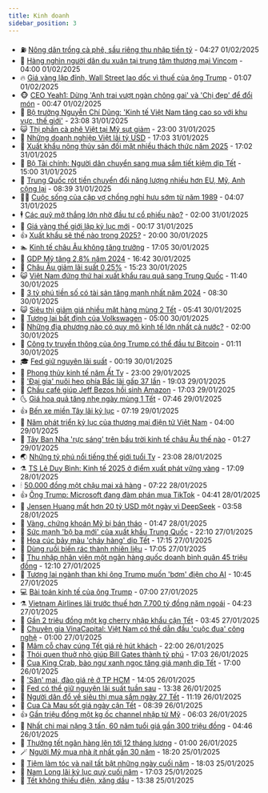 ```yaml
---
title: Kinh doanh
sidebar_position: 3
---
```


<!-- vnexpress-kinh-doanh:START -->
- ⛽️ [Nông dân trồng cà phê, sầu riêng thu nhập tiền tỷ](https://vnexpress.net/nong-dan-trong-ca-phe-sau-rieng-thu-nhap-tien-ty-4842517.html) - 04:27 01/02/2025
- 🐲 [Hàng nghìn người dân du xuân tại trung tâm thương mại Vincom](https://vnexpress.net/hang-nghin-nguoi-dan-du-xuan-tai-trung-tam-thuong-mai-vincom-4844761.html) - 04:00 01/02/2025
- 🔥 [Giá vàng lập đỉnh, Wall Street lao dốc vì thuế của ông Trump](https://vnexpress.net/gia-vang-lap-dinh-wall-street-lao-doc-vi-thue-cua-ong-trump-4844722.html) - 01:07 01/02/2025
- 🐵 [CEO Yeah1: Dừng &#39;Anh trai vượt ngàn chông gai&#39; và &#39;Chị đẹp&#39; để đổi món](https://vnexpress.net/ceo-yeah1-dung-anh-trai-vuot-ngan-chong-gai-va-chi-dep-de-doi-mon-4843685.html) - 00:47 01/02/2025
- 🦅 [Bộ trưởng Nguyễn Chí Dũng: &#39;Kinh tế Việt Nam tăng cao so với khu vực, thế giới&#39;](https://vnexpress.net/bo-truong-nguyen-chi-dung-kinh-te-viet-nam-tang-cao-so-voi-khu-vuc-the-gioi-4834999.html) - 23:08 31/01/2025
- 😺 [Thị phần cà phê Việt tại Mỹ sụt giảm](https://vnexpress.net/thi-phan-ca-phe-viet-tai-my-sut-giam-4844594.html) - 23:00 31/01/2025
- 🤩 [Những doanh nghiệp Việt lãi tỷ USD](https://vnexpress.net/nhung-doanh-nghiep-viet-lai-ty-usd-vnepre-4844607.html) - 17:03 31/01/2025
- 🌮 [Xuất khẩu nông thủy sản đối mặt nhiều thách thức năm 2025](https://vnexpress.net/xuat-khau-nong-thuy-san-doi-mat-nhieu-thach-thuc-nam-2025-4842092.html) - 17:02 31/01/2025
- 🧰 [Bộ Tài chính: Người dân chuyển sang mua sắm tiết kiệm dịp Tết](https://vnexpress.net/bo-tai-chinh-nguoi-dan-chuyen-sang-mua-sam-tiet-kiem-dip-tet-4844691.html) - 15:00 31/01/2025
- 🤔 [Trung Quốc rót tiền chuyển đổi năng lượng nhiều hơn EU, Mỹ, Anh cộng lại](https://vnexpress.net/trung-quoc-rot-tien-chuyen-doi-nang-luong-nhieu-hon-eu-my-anh-cong-lai-4844619.html) - 08:39 31/01/2025
- 🧑‍💻 [Cuộc sống của cặp vợ chồng nghỉ hưu sớm từ năm 1989](https://vnexpress.net/cuoc-song-cua-cap-vo-chong-nghi-huu-som-tu-nam-1989-4843964.html) - 04:07 31/01/2025
- 🕴 [Các quỹ mở thắng lớn nhờ đầu tư cổ phiếu nào?](https://vnexpress.net/cac-quy-mo-thang-lon-nho-dau-tu-co-phieu-nao-4842313.html) - 02:00 31/01/2025
- 🦩 [Giá vàng thế giới lập kỷ lục mới](https://vnexpress.net/gia-vang-the-gioi-lap-ky-luc-moi-4844517.html) - 00:17 31/01/2025
- 👍 [Xuất khẩu sẽ thế nào trong 2025?](https://vnexpress.net/xuat-khau-se-the-nao-trong-2025-4839085.html) - 20:00 30/01/2025
- 🏊 [Kinh tế châu Âu không tăng trưởng](https://vnexpress.net/kinh-te-chau-au-khong-tang-truong-4844461.html) - 17:05 30/01/2025
- 🤡 [GDP Mỹ tăng 2,8% năm 2024](https://vnexpress.net/gdp-my-tang-2-8-nam-2024-4844499.html) - 16:42 30/01/2025
- 👀 [Châu Âu giảm lãi suất 0,25%](https://vnexpress.net/chau-au-giam-lai-suat-0-25-4844485.html) - 15:23 30/01/2025
- 😺 [Việt Nam đứng thứ hai xuất khẩu rau quả sang Trung Quốc](https://vnexpress.net/viet-nam-dung-thu-hai-xuat-khau-rau-qua-sang-trung-quoc-4844399.html) - 11:40 30/01/2025
- 🦣 [3 tỷ phú tiền số có tài sản tăng mạnh nhất năm 2024](https://vnexpress.net/3-ty-phu-tien-so-co-tai-san-tang-manh-nhat-nam-2024-4844353.html) - 08:30 30/01/2025
- 😺 [Siêu thị giảm giá nhiều mặt hàng mùng 2 Tết](https://vnexpress.net/sieu-thi-giam-gia-nhieu-mat-hang-mung-2-tet-4844413.html) - 05:41 30/01/2025
- 💼 [Tương lai bất định của Volkswagen](https://vnexpress.net/tuong-lai-bat-dinh-cua-volkswagen-4842874.html) - 05:00 30/01/2025
- 🤗 [Những địa phương nào có quy mô kinh tế lớn nhất cả nước?](https://vnexpress.net/nhung-dia-phuong-nao-co-quy-mo-kinh-te-lon-nhat-ca-nuoc-4843288.html) - 02:00 30/01/2025
- 👀 [Công ty truyền thông của ông Trump có thể đầu tư Bitcoin](https://vnexpress.net/cong-ty-truyen-thong-cua-ong-trump-co-the-dau-tu-bitcoin-4844347.html) - 01:11 30/01/2025
- 🎓 [Fed giữ nguyên lãi suất](https://vnexpress.net/fed-giu-nguyen-lai-suat-4844341.html) - 00:19 30/01/2025
- 🗽 [Phong thủy kinh tế năm Ất Tỵ](https://vnexpress.net/phong-thuy-kinh-te-nam-at-ty-4842969.html) - 23:00 29/01/2025
- 🚀 [&#39;Đại gia&#39; nuôi heo phía Bắc lãi gấp 37 lần](https://vnexpress.net/dai-gia-nuoi-heo-phia-bac-lai-gap-37-lan-4844268.html) - 19:03 29/01/2025
- 🤗 [Chầu café giúp Jeff Bezos hồi sinh Amazon](https://vnexpress.net/chau-cafe-giup-jeff-bezos-hoi-sinh-amazon-4841744.html) - 17:03 29/01/2025
- 🌜 [Giá hoa quả tăng nhẹ ngày mùng 1 Tết](https://vnexpress.net/gia-hoa-qua-tang-nhe-ngay-mung-1-tet-4844206.html) - 07:46 29/01/2025
- 👍 [Bến xe miền Tây lãi kỷ lục](https://vnexpress.net/ben-xe-mien-tay-lai-ky-luc-4844231.html) - 07:19 29/01/2025
- 🤖 [Năm phát triển kỷ lục của thương mại điện tử Việt Nam](https://vnexpress.net/nam-phat-trien-ky-luc-cua-thuong-mai-dien-tu-viet-nam-4843013.html) - 04:00 29/01/2025
- 🫣 [Tây Ban Nha &#39;rực sáng&#39; trên bầu trời kinh tế châu Âu thế nào](https://vnexpress.net/tay-ban-nha-ruc-sang-tren-bau-troi-kinh-te-chau-au-the-nao-4842798.html) - 01:27 29/01/2025
- 🌏 [Những tỷ phú nổi tiếng thế giới tuổi Tỵ](https://vnexpress.net/nhung-ty-phu-noi-tieng-the-gioi-tuoi-ty-4838722.html) - 23:08 28/01/2025
- ⚗️ [TS Lê Duy Bình: Kinh tế 2025 ở điểm xuất phát vững vàng](https://vnexpress.net/ts-le-duy-binh-kinh-te-2025-o-diem-xuat-phat-vung-vang-4842553.html) - 17:09 28/01/2025
- 🕯 [50.000 đồng một chậu mai xả hàng](https://vnexpress.net/50-000-dong-mot-chau-mai-xa-hang-4843991.html) - 07:22 28/01/2025
- 👍 [Ông Trump: Microsoft đang đàm phán mua TikTok](https://vnexpress.net/ong-trump-microsoft-dang-dam-phan-mua-tiktok-4843972.html) - 04:41 28/01/2025
- 🤠 [Jensen Huang mất hơn 20 tỷ USD một ngày vì DeepSeek](https://vnexpress.net/jensen-huang-mat-hon-20-ty-usd-mot-ngay-vi-deepseek-4843931.html) - 03:58 28/01/2025
- 🌊 [Vàng, chứng khoán Mỹ bị bán tháo](https://vnexpress.net/vang-chung-khoan-my-bi-ban-thao-4843926.html) - 01:47 28/01/2025
- 🌈 [Sức mạnh &#39;bộ ba mới&#39; của xuất khẩu Trung Quốc](https://vnexpress.net/suc-manh-bo-ba-moi-cua-xuat-khau-trung-quoc-4842974.html) - 22:10 27/01/2025
- 🥳 [Hoa cúc bảy màu &#39;cháy hàng&#39; dịp Tết](https://vnexpress.net/hoa-cuc-bay-mau-chay-hang-dip-tet-4843853.html) - 17:15 27/01/2025
- 🐻 [Dùng ruồi biến rác thành nhiên liệu](https://vnexpress.net/dung-ruoi-bien-rac-thanh-nhien-lieu-4843004.html) - 17:05 27/01/2025
- 💫 [Thu nhập nhân viên một ngân hàng quốc doanh bình quân 45 triệu đồng](https://vnexpress.net/thu-nhap-binh-quan-cua-nhan-su-mot-ngan-hang-quoc-doanh-dat-45-trieu-dong-4843816.html) - 12:10 27/01/2025
- 🤩 [Tương lai ngành than khi ông Trump muốn &#39;bơm&#39; điện cho AI](https://vnexpress.net/tuong-lai-nganh-than-khi-ong-trump-muon-bom-dien-cho-ai-4843836.html) - 10:45 27/01/2025
- 💻 [Bài toán kinh tế của ông Trump](https://vnexpress.net/bai-toan-kinh-te-cua-ong-trump-4843202.html) - 07:00 27/01/2025
- ⚗️ [Vietnam Airlines lãi trước thuế hơn 7.700 tỷ đồng năm ngoái](https://vnexpress.net/vietnam-airlines-lai-truoc-thue-hon-7-700-ty-dong-nam-ngoai-4843752.html) - 04:23 27/01/2025
- 🌈 [Gần 2 triệu đồng một kg cherry nhập khẩu cận Tết](https://vnexpress.net/gan-2-trieu-dong-mot-kg-cherry-nhap-khau-can-tet-4843529.html) - 03:45 27/01/2025
- 🌝 [Chuyên gia VinaCapital: Việt Nam có thể dẫn đầu &#39;cuộc đua&#39; công nghệ](https://vnexpress.net/chuyen-gia-vinacapital-viet-nam-co-the-dan-dau-cuoc-dua-cong-nghe-4842123.html) - 01:00 27/01/2025
- 🥸 [Mâm cỗ chay cúng Tết giá rẻ hút khách](https://vnexpress.net/mam-co-chay-cung-tet-gia-re-hut-khach-4843498.html) - 22:00 26/01/2025
- 🦆 [Thói quen thuở nhỏ giúp Bill Gates thành tỷ phú](https://vnexpress.net/thoi-quen-thuo-nho-giup-bill-gates-thanh-ty-phu-4843212.html) - 17:03 26/01/2025
- 🌋 [Cua King Crab, bào ngư xanh ngọc tăng giá mạnh dịp Tết](https://vnexpress.net/cua-king-crab-bao-ngu-xanh-ngoc-tang-gia-manh-dip-tet-4843416.html) - 17:00 26/01/2025
- 🦍 [&#39;Săn&#39; mai, đào giá rẻ ở TP HCM](https://vnexpress.net/san-mai-dao-gia-re-o-tp-hcm-4843624.html) - 14:05 26/01/2025
- 🤔 [Fed có thể giữ nguyên lãi suất tuần sau](https://vnexpress.net/fed-co-the-giu-nguyen-lai-suat-tuan-sau-4843632.html) - 13:38 26/01/2025
- 🧰 [Người dân đổ về siêu thị mua sắm ngày 27 Tết](https://vnexpress.net/nguoi-dan-do-ve-sieu-thi-mua-sam-ngay-27-tet-4843566.html) - 11:19 26/01/2025
- 🌝 [Cua Cà Mau sốt giá ngày cận Tết](https://vnexpress.net/cua-ca-mau-sot-gia-ngay-can-tet-4843563.html) - 08:39 26/01/2025
- 👍 [Gần triệu đồng một kg ốc channel nhập từ Mỹ](https://vnexpress.net/gan-trieu-dong-mot-kg-oc-channel-nhap-tu-my-4842956.html) - 06:03 26/01/2025
- 🗽 [Nhất chi mai nặng 3 tấn, 60 năm tuổi giá gần 300 triệu đồng](https://vnexpress.net/nhat-chi-mai-nang-3-tan-60-nam-tuoi-gia-gan-300-trieu-dong-4837287.html) - 04:46 26/01/2025
- 🐎 [Thưởng tết ngân hàng lên tới 12 tháng lương](https://vnexpress.net/thuong-tet-ngan-hang-len-toi-12-thang-luong-4843107.html) - 01:00 26/01/2025
- 🪄 [Người Mỹ mua nhà ít nhất gần 30 năm](https://vnexpress.net/nguoi-my-mua-nha-it-nhat-gan-30-nam-4843214.html) - 18:20 25/01/2025
- 🎊 [Tiệm làm tóc và nail tất bật những ngày cuối năm](https://vnexpress.net/tiem-lam-toc-va-nail-tat-bat-nhung-ngay-cuoi-nam-4843328.html) - 18:03 25/01/2025
- 🗽 [Nam Long lãi kỷ lục quý cuối năm](https://vnexpress.net/nam-long-lai-ky-luc-quy-cuoi-nam-4843241.html) - 17:03 25/01/2025
- 🦩 [Tết không thiếu điện, xăng dầu](https://vnexpress.net/tet-khong-thieu-dien-xang-dau-4843280.html) - 13:38 25/01/2025<!-- vnexpress-kinh-doanh:END -->
